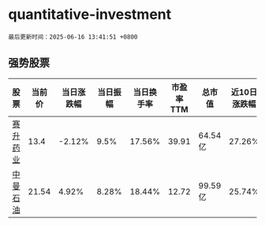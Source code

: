 # quantitative-investment

`最后更新时间：2025-06-16 13:41:51 +0800`

## 强势股票

|股票|当前价|当日涨跌幅|当日振幅|当日换手率|市盈率TTM|总市值|近10日涨跌幅|
|----|----|----|----|----|----|----|----|
|[赛升药业](https://xueqiu.com/S/SZ300485)|13.4|-2.12%|9.5%|17.56%|39.91|64.54亿|27.26%|
|[中曼石油](https://xueqiu.com/S/SH603619)|21.54|4.92%|8.28%|18.44%|12.72|99.59亿|25.74%|
